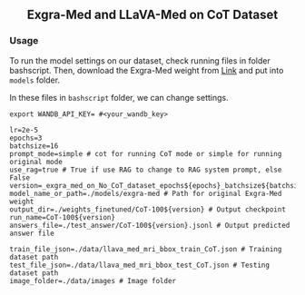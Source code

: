 <div align='center'>

## Exgra-Med and LLaVA-Med on CoT Dataset

</div>

### Usage
To run the model settings on our dataset, check running files in folder bashscript. Then, download the Exgra-Med weight from [Link](https://exgra-med.github.io/) and put into ``models`` folder.

In these files in ``bashscript`` folder, we can change settings.
```Shell
export WANDB_API_KEY= #<your_wandb_key>

lr=2e-5
epochs=3
batchsize=16
prompt_mode=simple # cot for running CoT mode or simple for running original mode
use_rag=true # True if use RAG to change to RAG system prompt, else False
version=_exgra_med_on_No_CoT_dataset_epochs${epochs}_batchsize${batchsize}_lr${lr}_prompt_mode_${prompt_mode}_useRAG${use_rag}
model_name_or_path=./models/exgra-med # Path for original Exgra-Med weight
output_dir=./weights_finetuned/CoT-100${version} # Output checkpoint
run_name=CoT-100${version}
answers_file=./test_answer/CoT-100${version}.jsonl # Output predicted answer file

train_file_json=./data/llava_med_mri_bbox_train_CoT.json # Training dataset path
test_file_json=./data/llava_med_mri_bbox_test_CoT.json # Testing dataset path
image_folder=./data/images # Image folder
```
